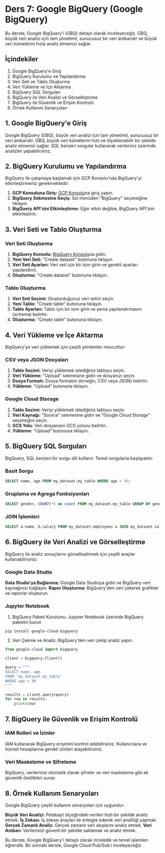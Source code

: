 # Ders 7: Google BigQuery (Google BigQuery)

Bu derste, Google BigQuery'i (GBQ) detaylı olarak inceleyeceğiz. GBQ, büyük veri analizi için tam yönetimli, sunucusuz bir veri ambarıdır ve büyük veri kümelerini hızla analiz etmenizi sağlar.

## İçindekiler

1. Google BigQuery'e Giriş
2. BigQuery Kurulumu ve Yapılandırma
3. Veri Seti ve Tablo Oluşturma
4. Veri Yükleme ve İçe Aktarma
5. BigQuery SQL Sorguları
6. BigQuery ile Veri Analizi ve Görselleştirme
7. BigQuery ile Güvenlik ve Erişim Kontrolü
8. Örnek Kullanım Senaryoları

## 1. Google BigQuery'e Giriş

Google BigQuery (GBQ), büyük veri analizi için tam yönetimli, sunucusuz bir veri ambarıdır. GBQ, büyük veri kümelerini hızlı ve ölçeklenebilir bir şekilde analiz etmenizi sağlar. SQL benzeri sorgular kullanarak verileriniz üzerinde analizler yapabilirsiniz.

## 2. BigQuery Kurulumu ve Yapılandırma

BigQuery ile çalışmaya başlamak için GCP Konsolu'nda BigQuery'yi etkinleştirmeniz gerekmektedir:

1. **GCP Konsoluna Giriş:** [GCP Konsolu](https://console.cloud.google.com/)na giriş yapın.
2. **BigQuery Sekmesine Geçiş:** Sol menüden "BigQuery" seçeneğine tıklayın.
3. **BigQuery API'sini Etkinleştirme:** Eğer etkin değilse, BigQuery API'sini etkinleştirin.

## 3. Veri Seti ve Tablo Oluşturma

### Veri Seti Oluşturma

1. **BigQuery Konsolu:** [BigQuery Konsolu](https://console.cloud.google.com/bigquery)na gidin.
2. **Yeni Veri Seti:** "Create dataset" butonuna tıklayın.
3. **Veri Seti Ayarları:** Veri seti için bir isim girin ve gerekli ayarları yapılandırın.
4. **Oluşturma:** "Create dataset" butonuna tıklayın.

### Tablo Oluşturma

1. **Veri Seti Seçimi:** Oluşturduğunuz veri setini seçin.
2. **Yeni Tablo:** "Create table" butonuna tıklayın.
3. **Tablo Ayarları:** Tablo için bir isim girin ve şema yapılandırmasını (schema) belirtin.
4. **Oluşturma:** "Create table" butonuna tıklayın.

## 4. Veri Yükleme ve İçe Aktarma

BigQuery'ye veri yüklemek için çeşitli yöntemler mevcuttur:

### CSV veya JSON Dosyaları

1. **Tablo Seçimi:** Veriyi yüklemek istediğiniz tabloyu seçin.
2. **Veri Yükleme:** "Upload" sekmesine gidin ve dosyanızı seçin.
3. **Dosya Formatı:** Dosya formatını (örneğin, CSV veya JSON) belirtin.
4. **Yükleme:** "Upload" butonuna tıklayın.

### Google Cloud Storage

1. **Tablo Seçimi:** Veriyi yüklemek istediğiniz tabloyu seçin.
2. **Veri Kaynağı:** "Source" sekmesine gidin ve "Google Cloud Storage" seçeneğini seçin.
3. **GCS Yolu:** Veri dosyanızın GCS yolunu belirtin.
4. **Yükleme:** "Upload" butonuna tıklayın.

## 5. BigQuery SQL Sorguları

BigQuery, SQL benzeri bir sorgu dili kullanır. Temel sorgularla başlayalım:

### Basit Sorgu

```sql
SELECT name, age FROM my_dataset.my_table WHERE age > 30;
```

### Gruplama ve Agrega Fonksiyonları
```sql
SELECT gender, COUNT(*) as count FROM my_dataset.my_table GROUP BY gender;
```
### JOIN İşlemleri
```sql
SELECT a.name, b.salary FROM my_dataset.employees a JOIN my_dataset.salaries b ON a.id = b.employee_id;
```

## 6. BigQuery ile Veri Analizi ve Görselleştirme
BigQuery ile analiz sonuçlarını görselleştirmek için çeşitli araçlar kullanabilirsiniz:

### Google Data Studio

**Data Studio'ya Bağlanma:** Google Data Studioya gidin ve BigQuery veri kaynağınızı bağlayın.
**Rapor Oluşturma:** BigQuery'den veri çekerek grafikler ve raporlar oluşturun.

### Jupyter Notebook
1. BigQuery Paketi Kurulumu: Jupyter Notebook üzerinde BigQuery paketini kurun
```sh
pip install google-cloud-bigquery
```
2. Veri Çekme ve Analiz: BigQuery'den veri çekip analiz yapın.
```python
from google.cloud import bigquery

client = bigquery.Client()

query = """
SELECT name, age
FROM `my_dataset.my_table`
WHERE age > 30
"""

results = client.query(query)
for row in results:
    print(row)
```

## 7. BigQuery ile Güvenlik ve Erişim Kontrolü
### IAM Rolleri ve İzinler
IAM kullanarak BigQuery erişimini kontrol edebilirsiniz. Kullanıcılara ve hizmet hesaplarına gerekli izinleri atayabilirsiniz.

### Veri Maskeleme ve Şifreleme
BigQuery, verilerinizi otomatik olarak şifreler ve veri maskeleme gibi ek güvenlik özellikleri sunar.

## 8. Örnek Kullanım Senaryoları
Google BigQuery çeşitli kullanım senaryoları için uygundur:

**Büyük Veri Analizi:** Petabayt ölçeğindeki verileri hızlı bir şekilde analiz etmek.
**İş Zekası:** İş zekası araçları ile entegre ederek veri analitiği yapmak.
**Gerçek Zamanlı Analiz:** Gerçek zamanlı veri akışlarını analiz etmek.
**Veri Ambarı:** Verilerinizi güvenli bir şekilde saklamak ve analiz etmek.

Bu derste, Google BigQuery'i detaylı olarak inceledik ve temel işlemleri öğrendik. Bir sonraki derste, Google Cloud Pub/Sub'ı inceleyeceğiz.
